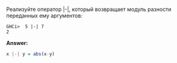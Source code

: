 Реализуйте оператор |-|, который возвращает модуль разности переданных ему аргументов:

```
GHCi>  5 |-| 7
2
```
**Answer:**

```haskell
x |-| y = abs(x-y)
```
